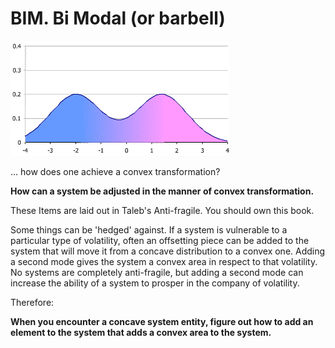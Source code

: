 # BIM. Bi Modal (or barbell)

![COMimage](images/Bimodal.png)

... how does one achieve a convex transformation?


**How can a system be adjusted in the manner of convex transformation.**


These Items are laid out in Taleb's Anti-fragile.  You should own this book.

Some things can be 'hedged' against. If a system is vulnerable to a particular type of volatility, often an offsetting piece can be added to the system that will move it from a concave distribution to a convex one. Adding a second mode gives the system a convex area in respect to that volatility.  No systems are completely anti-fragile, but adding a second mode can increase the ability of a system to prosper in the company of volatility.


Therefore:

**When you encounter a concave system entity, figure out how to add an element to the system that adds a convex area to the system.**
